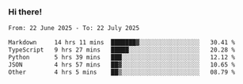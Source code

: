 ### Hi there!

<!--START_SECTION:waka-->

```txt
From: 22 June 2025 - To: 22 July 2025

Markdown     14 hrs 11 mins  ███████▓░░░░░░░░░░░░░░░░░   30.41 %
TypeScript   9 hrs 27 mins   █████░░░░░░░░░░░░░░░░░░░░   20.28 %
Python       5 hrs 39 mins   ███░░░░░░░░░░░░░░░░░░░░░░   12.12 %
JSON         4 hrs 57 mins   ██▓░░░░░░░░░░░░░░░░░░░░░░   10.65 %
Other        4 hrs 5 mins    ██▒░░░░░░░░░░░░░░░░░░░░░░   08.79 %
```

<!--END_SECTION:waka-->
